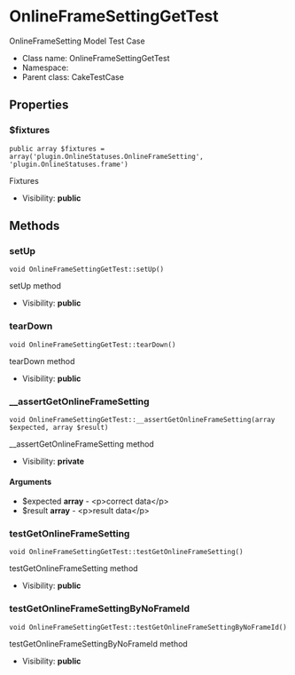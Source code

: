 OnlineFrameSettingGetTest
===============

OnlineFrameSetting Model Test Case




* Class name: OnlineFrameSettingGetTest
* Namespace: 
* Parent class: CakeTestCase





Properties
----------


### $fixtures

    public array $fixtures = array('plugin.OnlineStatuses.OnlineFrameSetting', 'plugin.OnlineStatuses.frame')

Fixtures



* Visibility: **public**


Methods
-------


### setUp

    void OnlineFrameSettingGetTest::setUp()

setUp method



* Visibility: **public**




### tearDown

    void OnlineFrameSettingGetTest::tearDown()

tearDown method



* Visibility: **public**




### __assertGetOnlineFrameSetting

    void OnlineFrameSettingGetTest::__assertGetOnlineFrameSetting(array $expected, array $result)

__assertGetOnlineFrameSetting method



* Visibility: **private**


#### Arguments
* $expected **array** - &lt;p&gt;correct data&lt;/p&gt;
* $result **array** - &lt;p&gt;result data&lt;/p&gt;



### testGetOnlineFrameSetting

    void OnlineFrameSettingGetTest::testGetOnlineFrameSetting()

testGetOnlineFrameSetting method



* Visibility: **public**




### testGetOnlineFrameSettingByNoFrameId

    void OnlineFrameSettingGetTest::testGetOnlineFrameSettingByNoFrameId()

testGetOnlineFrameSettingByNoFrameId method



* Visibility: **public**



